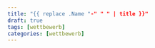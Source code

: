 ```yaml
---
title: "{{ replace .Name "-" " " | title }}"
draft: true
tags: [wettbewerb]
categories: [wettbewerb]
---
```

